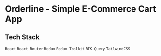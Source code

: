 # Orderline - Simple E-Commerce Cart App

## Tech Stack

``React``
``React Router``
``Redux``
``Redux Toolkit``
``RTK Query``
``TailwindCSS``

